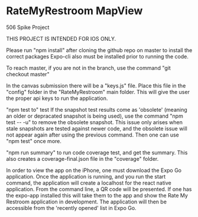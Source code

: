 # RateMyRestroom MapView
506 Spike Project

THIS PROJECT IS INTENDED FOR IOS ONLY.

Please run "npm install" after cloning the github repo on master to install the correct packages
Expo-cli also must be installed prior to running the code.

To reach master, if you are not in the branch, use the command "git checkout master"

In the canvas submission there will be a "keys.js" file. Place this file in the "config" folder in the "RateMyRestroom" main folder. This will give the user the proper api keys to run the application.

"npm test to" test
If the snapshot test results come as 'obsolete' (meaning an older or depracated snapshot is being used), use the command "npm test -- -u" to remove the obsolete snapshot. This issue only arises when stale snapshots are tested against newer code, and the obsolete issue will not appear again after using the previous command. Then one can use "npm test" once more.

"npm run summary" to run code coverage test, and get the summary. This also creates a coverage-final.json file in the "coverage" folder.

In order to view the app on the iPhone, one must download the Expo Go application. Once the application is running, and you run the start command, the application will create a localhost for the react native application. From the command line, a QR code will be presented. If one has the expo-app installed this will take them to the app and show the Rate My Restroom application in development. The application will then be accessible from the 'recently opened' list in Expo Go.



